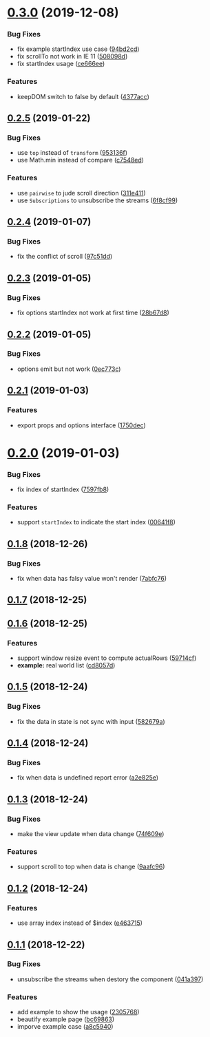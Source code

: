 # [0.3.0](https://github.com/musicq/vist/compare/v0.2.5...v0.3.0) (2019-12-08)


### Bug Fixes

* fix example startIndex use case ([94bd2cd](https://github.com/musicq/vist/commit/94bd2cdac119b2f0d15e07f0c229b038225dfd1c))
* fix scrollTo not work in IE 11 ([508098d](https://github.com/musicq/vist/commit/508098d8ac65e04b98495b364d6a600d95fde92d))
* fix startIndex usage ([ce666ee](https://github.com/musicq/vist/commit/ce666eed7554a6a4e2d8ae8cc71616e74ac25c3d))


### Features

* keepDOM switch to false by default ([4377acc](https://github.com/musicq/vist/commit/4377acc4cc1f73613d96a23084f2d9c8b4d5cf3e))



## [0.2.5](https://github.com/musicq/vist/compare/v0.2.4...v0.2.5) (2019-01-22)


### Bug Fixes

* use `top` instead of `transform` ([953136f](https://github.com/musicq/vist/commit/953136fc71911c441fd6d72c8cd69850697168f8))
* use Math.min instead of compare ([c7548ed](https://github.com/musicq/vist/commit/c7548ed74f3c8f3c45ea69a7628617cdda150f63))


### Features

* use `pairwise` to jude scroll direction ([311e411](https://github.com/musicq/vist/commit/311e411f060bbcaccfd017869ca7d514941d8bd6))
* use `Subscriptions` to unsubscribe the streams ([6f8cf99](https://github.com/musicq/vist/commit/6f8cf99895c79a8ba6727be73ff8e666a7c7407b))



## [0.2.4](https://github.com/musicq/vist/compare/v0.2.3...v0.2.4) (2019-01-07)


### Bug Fixes

* fix the conflict of scroll ([97c51dd](https://github.com/musicq/vist/commit/97c51ddf03b694515f19457b774f92aa8f4ff9ec))



## [0.2.3](https://github.com/musicq/vist/compare/v0.2.2...v0.2.3) (2019-01-05)


### Bug Fixes

* fix options startIndex not work at first time ([28b67d8](https://github.com/musicq/vist/commit/28b67d86591f95494f804e4e67c1723b3667ee37))



## [0.2.2](https://github.com/musicq/vist/compare/v0.2.1...v0.2.2) (2019-01-05)


### Bug Fixes

* options emit but not work ([0ec773c](https://github.com/musicq/vist/commit/0ec773ccf4fc82961c50cb8b5a47b6efda0a23d5))



## [0.2.1](https://github.com/musicq/vist/compare/v0.2.0...v0.2.1) (2019-01-03)


### Features

* export props and options interface ([1750dec](https://github.com/musicq/vist/commit/1750dec27bd1829ffc4c51a364a413006eff5415))



# [0.2.0](https://github.com/musicq/vist/compare/v0.1.8...v0.2.0) (2019-01-03)


### Bug Fixes

* fix index of startIndex ([7597fb8](https://github.com/musicq/vist/commit/7597fb80cfef502ec45f6ca0bb149284bc69fc71))


### Features

* support `startIndex` to indicate the start index ([00641f8](https://github.com/musicq/vist/commit/00641f8f859ce6da9efb78f53f04593144bb88dd))



## [0.1.8](https://github.com/musicq/vist/compare/v0.1.7...v0.1.8) (2018-12-26)


### Bug Fixes

* fix when data has falsy value won't render ([7abfc76](https://github.com/musicq/vist/commit/7abfc7642d535fbcd084bc1d4bdf9929caf7ebb9))



## [0.1.7](https://github.com/musicq/vist/compare/v0.1.6...v0.1.7) (2018-12-25)



## [0.1.6](https://github.com/musicq/vist/compare/v0.1.5...v0.1.6) (2018-12-25)


### Features

* support window resize event to compute actualRows ([59714cf](https://github.com/musicq/vist/commit/59714cf5b7a0c043334db5b210ccd4380237b1a9))
* **example:** real world list ([cd8057d](https://github.com/musicq/vist/commit/cd8057d1c9706b8003faf3284da3bd7ef0cbbc61))



## [0.1.5](https://github.com/musicq/vist/compare/v0.1.4...v0.1.5) (2018-12-24)


### Bug Fixes

* fix the data in state is not sync with input ([582679a](https://github.com/musicq/vist/commit/582679a329e850970fb99c616d414fc91227c971))



## [0.1.4](https://github.com/musicq/vist/compare/v0.1.3...v0.1.4) (2018-12-24)


### Bug Fixes

* fix when data is undefined report error ([a2e825e](https://github.com/musicq/vist/commit/a2e825e122390aeb041f3c5fe6c1938c3c4d8aaf))



## [0.1.3](https://github.com/musicq/vist/compare/v0.1.2...v0.1.3) (2018-12-24)


### Bug Fixes

* make the view update when data change ([74f609e](https://github.com/musicq/vist/commit/74f609eb6b77941b6bbfb8101bbebfd1c7e21e66))


### Features

* support scroll to top when data is change ([9aafc96](https://github.com/musicq/vist/commit/9aafc96a53a128f6c05a126d4642126b3b2daef0))



## [0.1.2](https://github.com/musicq/vist/compare/v0.1.1...v0.1.2) (2018-12-24)


### Features

* use array index instead of $index ([e463715](https://github.com/musicq/vist/commit/e46371524b0915f2c9d53feeac1f39a5ee14128b))



## [0.1.1](https://github.com/musicq/vist/compare/23057680035b82ad2fda45c021983350dec6df48...v0.1.1) (2018-12-22)


### Bug Fixes

* unsubscribe the streams when destory the component ([041a397](https://github.com/musicq/vist/commit/041a39733d2d321b18c2ea0a929bb732cda66488))


### Features

* add example to show the usage ([2305768](https://github.com/musicq/vist/commit/23057680035b82ad2fda45c021983350dec6df48))
* beautify example page ([bc69863](https://github.com/musicq/vist/commit/bc698638ee33b8c3e06c3f27ce55191176fb62d8))
* imporve example case ([a8c5940](https://github.com/musicq/vist/commit/a8c59404cbac43a4ea85c8267807c61277731e88))



